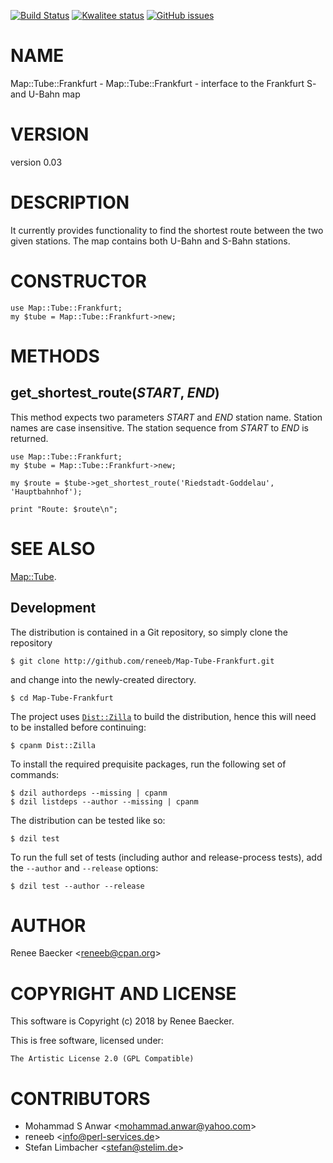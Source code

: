[![Build Status](https://travis-ci.org/reneeb/Map-Tube-Frankfurt.svg?branch=master)](https://travis-ci.org/reneeb/Map-Tube-Frankfurt)
[![Kwalitee status](http://cpants.cpanauthors.org/dist/Map-Tube-Frankfurt.png)](http://cpants.charsbar.org/dist/overview/Map-Tube-Frankfurt)
[![GitHub issues](https://img.shields.io/github/issues/reneeb/Map-Tube-Frankfurt.svg)](https://github.com/reneeb/Map-Tube-Frankfurt/issues)

# NAME

Map::Tube::Frankfurt - Map::Tube::Frankfurt - interface to the Frankfurt S- and U-Bahn map

# VERSION

version 0.03

# DESCRIPTION

It currently provides functionality to find the shortest route between
the two given stations. The map contains both U-Bahn and S-Bahn stations.

# CONSTRUCTOR

    use Map::Tube::Frankfurt;
    my $tube = Map::Tube::Frankfurt->new;

# METHODS

## get\_shortest\_route(_START_, _END_)

This method expects two parameters _START_ and _END_ station name.
Station names are case insensitive. The station sequence from _START_
to _END_ is returned.

    use Map::Tube::Frankfurt;
    my $tube = Map::Tube::Frankfurt->new;

    my $route = $tube->get_shortest_route('Riedstadt-Goddelau', 'Hauptbahnhof');

    print "Route: $route\n";

# SEE ALSO

[Map::Tube](https://metacpan.org/pod/Map::Tube).



## Development

The distribution is contained in a Git repository, so simply clone the
repository

```
$ git clone http://github.com/reneeb/Map-Tube-Frankfurt.git
```

and change into the newly-created directory.

```
$ cd Map-Tube-Frankfurt
```

The project uses [`Dist::Zilla`](https://metacpan.org/pod/Dist::Zilla) to
build the distribution, hence this will need to be installed before
continuing:

```
$ cpanm Dist::Zilla
```

To install the required prequisite packages, run the following set of
commands:

```
$ dzil authordeps --missing | cpanm
$ dzil listdeps --author --missing | cpanm
```

The distribution can be tested like so:

```
$ dzil test
```

To run the full set of tests (including author and release-process tests),
add the `--author` and `--release` options:

```
$ dzil test --author --release
```

# AUTHOR

Renee Baecker &lt;reneeb@cpan.org>

# COPYRIGHT AND LICENSE

This software is Copyright (c) 2018 by Renee Baecker.

This is free software, licensed under:

    The Artistic License 2.0 (GPL Compatible)

# CONTRIBUTORS

- Mohammad S Anwar &lt;mohammad.anwar@yahoo.com>
- reneeb &lt;info@perl-services.de>
- Stefan Limbacher &lt;stefan@stelim.de>

